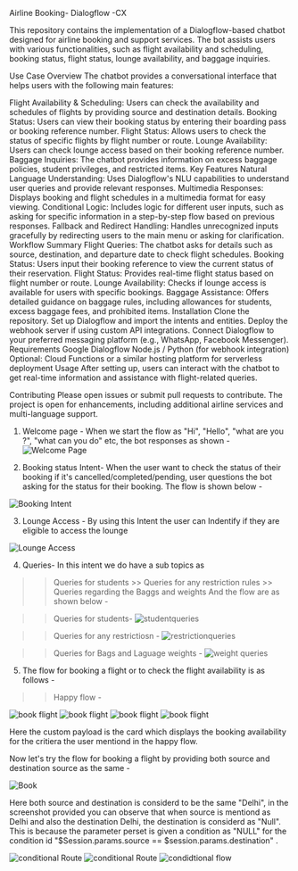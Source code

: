 Airline Booking- Dialogflow -CX

This repository contains the implementation of a Dialogflow-based chatbot designed for airline booking and support services. The bot assists users with various functionalities, such as flight availability and scheduling, booking status, flight status, lounge availability, and baggage inquiries.

Use Case Overview
The chatbot provides a conversational interface that helps users with the following main features:

Flight Availability & Scheduling: Users can check the availability and schedules of flights by providing source and destination details.
Booking Status: Users can view their booking status by entering their boarding pass or booking reference number.
Flight Status: Allows users to check the status of specific flights by flight number or route.
Lounge Availability: Users can check lounge access based on their booking reference number.
Baggage Inquiries: The chatbot provides information on excess baggage policies, student privileges, and restricted items.
Key Features
Natural Language Understanding: Uses Dialogflow's NLU capabilities to understand user queries and provide relevant responses.
Multimedia Responses: Displays booking and flight schedules in a multimedia format for easy viewing.
Conditional Logic: Includes logic for different user inputs, such as asking for specific information in a step-by-step flow based on previous responses.
Fallback and Redirect Handling: Handles unrecognized inputs gracefully by redirecting users to the main menu or asking for clarification.
Workflow Summary
Flight Queries: The chatbot asks for details such as source, destination, and departure date to check flight schedules.
Booking Status: Users input their booking reference to view the current status of their reservation.
Flight Status: Provides real-time flight status based on flight number or route.
Lounge Availability: Checks if lounge access is available for users with specific bookings.
Baggage Assistance: Offers detailed guidance on baggage rules, including allowances for students, excess baggage fees, and prohibited items.
Installation
Clone the repository.
Set up Dialogflow and import the intents and entities.
Deploy the webhook server if using custom API integrations.
Connect Dialogflow to your preferred messaging platform (e.g., WhatsApp, Facebook Messenger).
Requirements
Google Dialogflow
Node.js / Python (for webhook integration)
Optional: Cloud Functions or a similar hosting platform for serverless deployment
Usage
After setting up, users can interact with the chatbot to get real-time information and assistance with flight-related queries.

Contributing
Please open issues or submit pull requests to contribute. The project is open for enhancements, including additional airline services and multi-language support.


1. Welcome page - 
When we start the flow as "Hi", "Hello", "what are you ?", "what can you do" etc, the bot responses as shown  -
![Welcome Page](https://github.com/user-attachments/assets/9ee3cf47-5f0e-4cf9-be55-f7479e68a0d2)

2. Booking status Intent- 
When the user want to check the status of their booking if it's cancelled/completed/pending, user questions the bot asking for the status for their booking. The flow is shown below - 

![Booking Intent](https://github.com/user-attachments/assets/44a46fb3-dcb8-41bc-83a7-5941d1a11b2d)


3. Lounge Access -
   By using this Intent the user can Indentify if they are eligible to access the lounge

![Lounge Access](https://github.com/user-attachments/assets/3f8496c2-db47-4b14-b9a1-b97fde437543)

4. Queries-
   In this intent we do have a sub topics as 
>> Queries for students >> Queries for any restriction rules >> Queries regarding the Baggs and weights
And the flow are as shown below - 

>>Queries for students- 
![studentqueries](https://github.com/user-attachments/assets/9bf1f2dd-982c-4201-b973-6424fa24b378)

>>Queries for any restrictiosn - 
![restrictionqueries](https://github.com/user-attachments/assets/548d9737-1fb8-4448-bd60-eb597a289986)

>>Queries for Bags and Laguage weights - 
![weight queries](https://github.com/user-attachments/assets/6cce5ab4-5f64-431f-afa8-78a239f5e628)

5. The flow for booking a flight or to check the flight availability is as follows - 
>>Happy flow - 

![book flight](https://github.com/user-attachments/assets/4e904454-fcb9-4530-881f-bd04a1287337)
![book flight](https://github.com/user-attachments/assets/66a11a18-5ece-472b-aa48-e4854ef7d6f7)
![book flight](https://github.com/user-attachments/assets/267c8cf7-6d85-4baf-a45e-b94508995722)
![book flight](https://github.com/user-attachments/assets/5d06723e-7d96-4544-95db-026bef8bca2e)


Here the custom payload is the card which displays the booking  availability for the critiera the user mentiond in the happy flow.



Now let's try the flow for booking a flight by providing both source and destination source as the same  - 

![Book](https://github.com/user-attachments/assets/1c1ea443-633c-4e34-97fa-fb4174a05599)

Here both source and destination is considerd to be the same "Delhi", in the screenshot provided you can observe that when source is mentiond as Delhi and also the destination Delhi, the destination is considerd as "Null". This is because the parameter perset is given a condition as "NULL" for the condition id "$Session.params.source == $session.params.destination" .

![conditional Route](https://github.com/user-attachments/assets/f6195f71-651b-4b36-bb1e-f44cad4cae61)
![conditional Route](https://github.com/user-attachments/assets/bda92960-30e5-429d-9d09-aaf1b147aa5f)
![condidtional flow ](https://github.com/user-attachments/assets/d0437672-d509-4ec9-a214-127f020ae10a)
